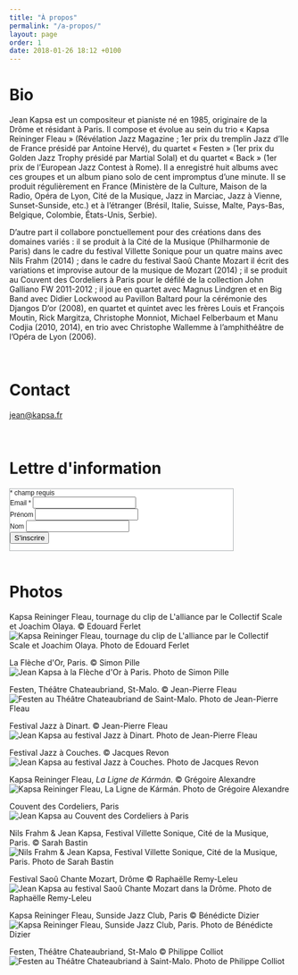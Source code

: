 ```yaml
---
title: "À propos"
permalink: "/a-propos/"
layout: page
order: 1
date: 2018-01-26 18:12 +0100
---
```

# Bio #  
Jean Kapsa est un compositeur et pianiste né en 1985, originaire de la Drôme et résidant à Paris. Il compose et évolue au sein du trio « Kapsa Reininger Fleau » (Révélation Jazz Magazine ; 1er prix du tremplin Jazz d’Ile de France présidé par Antoine Hervé), du quartet « Festen » (1er prix du Golden Jazz Trophy présidé par Martial Solal) et du quartet « Back » (1er prix de l’European Jazz Contest à Rome). Il a enregistré huit albums avec ces groupes et un album piano solo de cent impromptus d’une minute. Il se produit régulièrement en France (Ministère de la Culture, Maison de la Radio, Opéra de Lyon, Cité de la Musique, Jazz in Marciac, Jazz à Vienne, Sunset-Sunside, etc.) et à l’étranger (Brésil, Italie, Suisse, Malte, Pays-Bas, Belgique, Colombie, États-Unis, Serbie).
 
D’autre part il collabore ponctuellement pour des créations dans des domaines variés : il se produit à la Cité de la Musique (Philharmonie de Paris) dans le cadre du festival Villette Sonique pour un quatre mains avec Nils Frahm (2014) ; dans le cadre du festival Saoû Chante Mozart il écrit des variations et improvise autour de la musique de Mozart (2014) ; il se produit au Couvent des Cordeliers à Paris pour le défilé de la collection John Galliano FW 2011-2012 ; il joue en quartet avec Magnus Lindgren et en Big Band avec Didier Lockwood au Pavillon Baltard pour la cérémonie des Djangos D’or (2008), en quartet et quintet avec les frères Louis et François Moutin, Rick Margitza, Christophe Monniot, Michael Felberbaum et Manu Codjia (2010, 2014), en trio avec Christophe Wallemme à l’amphithéâtre de l’Opéra de Lyon (2006).  

<br/>

# Contact #  
[jean@kapsa.fr](mailto:jean@kapsa.fr)  

<br/>

# Lettre d'information #   
<!-- Begin MailChimp Signup Form -->
<link href="//cdn-images.mailchimp.com/embedcode/classic-10_7.css" rel="stylesheet" type="text/css">
<style type="text/css">
	#mc_embed_signup{background:#FFF; clear:left; font:12px Helvetica,Arial,sans-serif; width: 400px; border: 1px solid #abb0b2; }
</style>
<div id="mc_embed_signup">
<form action="//jeankapsa.us4.list-manage.com/subscribe/post?u=14285185b12141809c2c42297&id=58243b9415" method="post" id="mc-embedded-subscribe-form" name="mc-embedded-subscribe-form" class="validate" target="_blank" novalidate>
    <div id="mc_embed_signup_scroll">
	
<div class="indicates-required"><span class="asterisk">*</span> champ requis</div>
<div class="mc-field-group">
	<label for="mce-EMAIL">Email  <span class="asterisk">*</span>
</label>
	<input type="email" value="" name="EMAIL" class="required email" id="mce-EMAIL">
</div>
<div class="mc-field-group">
	<label for="mce-FNAME">Prénom </label>
	<input type="text" value="" name="FNAME" class="" id="mce-FNAME">
</div>
<div class="mc-field-group">
	<label for="mce-LNAME">Nom </label>
	<input type="text" value="" name="LNAME" class="" id="mce-LNAME">
</div>
	<div id="mce-responses" class="clear">
		<div class="response" id="mce-error-response" style="display:none"></div>
		<div class="response" id="mce-success-response" style="display:none"></div>
	</div>    <!-- real people should not fill this in and expect good things - do not remove this or risk form bot signups-->
    <div style="position: absolute; left: -5000px;" aria-hidden="true"><input type="text" name="b_14285185b12141809c2c42297_58243b9415" tabindex="-1" value=""></div>
    <div class="clear"><input type="submit" value="S'inscrire" name="subscribe" id="mc-embedded-subscribe" class="button"></div>
    </div>
</form>
</div>

<!--End mc_embed_signup-->  

<br/>

# Photos #  
Kapsa Reininger Fleau, tournage du clip de L'alliance par le Collectif Scale et Joachim Olaya. © Edouard Ferlet  
![Kapsa Reininger Fleau, tournage du clip de L'alliance par le Collectif Scale et Joachim Olaya. Photo de Edouard Ferlet](http://kapsa.fr/img/clip-video-kapsa-karman-marbrerie-collectif-scale.jpg)  

La Flèche d'Or, Paris. © Simon Pille  
![Jean Kapsa à la Flèche d'Or à Paris. Photo de Simon Pille](http://kapsa.fr/img/jean-kapsa-piano-fleche-dor-paris.jpg)  

Festen, Théâtre Chateaubriand, St-Malo. © Jean-Pierre Fleau  
![Festen au Théâtre Chateaubriand de Saint-Malo. Photo de Jean-Pierre Fleau](http://kapsa.fr/img/festen.jpg)  

Festival Jazz à Dinart. © Jean-Pierre Fleau  
![Jean Kapsa au festival Jazz à Dinart. Photo de Jean-Pierre Fleau](http://kapsa.fr/img/jean-kapsa-2.jpg)  

Festival Jazz à Couches. © Jacques Revon  
![Jean Kapsa au festival Jazz à Couches. Photo de Jacques Revon](http://kapsa.fr/img/jean-kapsa-3.JPG)  

Kapsa Reininger Fleau, _La Ligne de Kármán_. © Grégoire Alexandre  
![Kapsa Reininger Fleau, La Ligne de Kármán. Photo de Grégoire Alexandre](http://kapsa.fr/img/kapsa-reininger-fleau.jpg)  

Couvent des Cordeliers, Paris  
![Jean Kapsa au Couvent des Cordeliers à Paris](http://kapsa.fr/img/jean-kapsa-4.PNG)  

Nils Frahm & Jean Kapsa, Festival Villette Sonique, Cité de la Musique, Paris. © Sarah Bastin  
![Nils Frahm & Jean Kapsa, Festival Villette Sonique, Cité de la Musique, Paris. Photo de Sarah Bastin](http://kapsa.fr/img/philharmonie-paris-jean-kapsa-nils-frahm-piano.jpg)  

Festival Saoû Chante Mozart, Drôme © Raphaëlle Remy-Leleu  
![Jean Kapsa au festival Saoû Chante Mozart dans la Drôme. Photo de Raphaëlle Remy-Leleu](http://kapsa.fr/img/piano-solo.jpg)  

Kapsa Reininger Fleau, Sunside Jazz Club, Paris © Bénédicte Dizier  
![Kapsa Reininger Fleau, Sunside Jazz Club, Paris. Photo de Bénédicte Dizier](http://kapsa.fr/img/sunset-sunside-jazz-club-paris-kapsa-reininger-fleau.jpg)  

Festen, Théâtre Chateaubriand, St-Malo © Philippe Colliot  
![Festen au Théâtre Chateaubriand à Saint-Malo. Photo de Philippe Colliot](http://kapsa.fr/img/Festen-live-st-malo.jpeg)  
